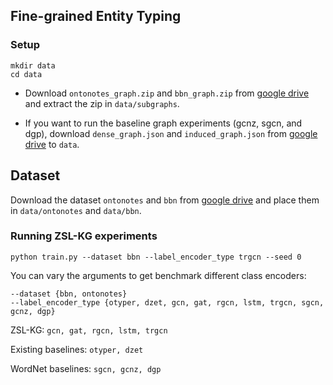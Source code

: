 ## Fine-grained Entity Typing

### Setup
```
mkdir data
cd data
```

- Download `ontonotes_graph.zip` and `bbn_graph.zip` from [google drive](https://drive.google.com/drive/u/0/folders/1uNXsC4l6hTZQp31edyPxRPcig3_7vhuy) and extract the zip in `data/subgraphs`.

- If you want to run the baseline graph experiments (gcnz, sgcn, and dgp),  download `dense_graph.json` and `induced_graph.json` from [google drive](https://drive.google.com/drive/folders/1UyOYLbw9YwKEbAbEqaoy3nIpprLQ_YtV?usp=sharing) to `data`.

## Dataset
Download the dataset `ontonotes` and `bbn` from [google drive](https://drive.google.com/drive/folders/1zIoS1dJgkksKoEdYOXayBWL_lhJx7dpq?usp=sharing) and place them in `data/ontonotes` and `data/bbn`.

### Running ZSL-KG experiments
```
python train.py --dataset bbn --label_encoder_type trgcn --seed 0
```

You can vary the arguments to get benchmark different class encoders:
```
--dataset {bbn, ontonotes}
--label_encoder_type {otyper, dzet, gcn, gat, rgcn, lstm, trgcn, sgcn, gcnz, dgp}
```

ZSL-KG: `gcn, gat, rgcn, lstm, trgcn`

Existing baselines: `otyper, dzet`

WordNet baselines: `sgcn, gcnz, dgp`
